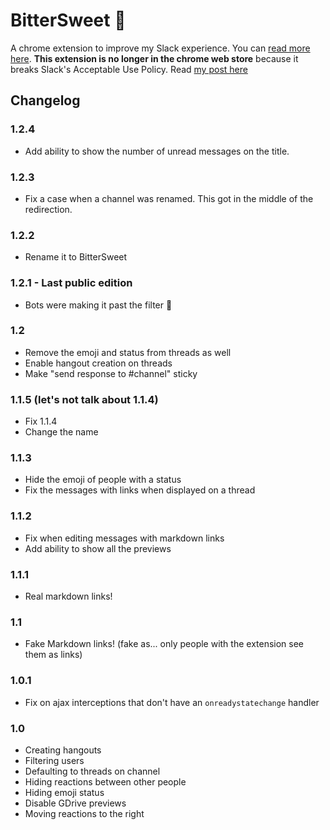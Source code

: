 # BitterSweet :unicorn:

A chrome extension to improve my Slack experience. You can [read more here](https://g3rv4.com/2018/08/betterslack). **This extension is no longer in the chrome web store** because it breaks Slack's Acceptable Use Policy. Read [my post here](https://g3rv4.com/2018/08/bye-bye-betterslack)

## Changelog

### 1.2.4

* Add ability to show the number of unread messages on the title.

### 1.2.3

* Fix a case when a channel was renamed. This got in the middle of the redirection.

### 1.2.2

* Rename it to BitterSweet

### 1.2.1 - Last public edition

* Bots were making it past the filter :facepalm:

### 1.2

* Remove the emoji and status from threads as well
* Enable hangout creation on threads
* Make "send response to #channel" sticky

### 1.1.5 (let's not talk about 1.1.4)

* Fix 1.1.4
* Change the name

### 1.1.3

* Hide the emoji of people with a status
* Fix the messages with links when displayed on a thread

### 1.1.2

* Fix when editing messages with markdown links
* Add ability to show all the previews

### 1.1.1

* Real markdown links!

### 1.1

* Fake Markdown links! (fake as... only people with the extension see them as links)

### 1.0.1

* Fix on ajax interceptions that don't have an `onreadystatechange` handler

### 1.0

* Creating hangouts
* Filtering users
* Defaulting to threads on channel
* Hiding reactions between other people
* Hiding emoji status
* Disable GDrive previews
* Moving reactions to the right